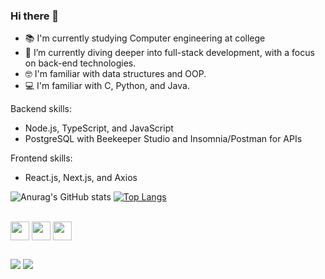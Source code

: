 ### Hi there 👋
- 📚 I'm currently studying Computer engineering at college
- 🌱 I’m currently diving deeper into full-stack development, with a focus on back-end technologies.
- 🤓 I'm familiar with data structures and OOP.
- 💻 I'm familiar with C, Python, and Java.

Backend skills:
- Node.js, TypeScript, and JavaScript
- PostgreSQL with Beekeeper Studio and Insomnia/Postman for APIs

Frontend skills:
- React.js, Next.js, and Axios



![Anurag's GitHub stats](https://github-readme-stats.vercel.app/api?username=Armaaaaaaaaaaaaaaaaaaaaaaaaaaando&show_icons=true&theme=dracula) [![Top Langs](https://github-readme-stats.vercel.app/api/top-langs/?username=Armaaaaaaaaaaaaaaaaaaaaaaaaaaando&layout=compact&theme=dracula&title_color=ff79c6)](https://github.com/Armaaaaaaaaaaaaaaaaaaaaaaaaaaando/github-readme-stats)



<div style="display:inline_block"><br>
  <img align="center" akt="Armando-python" height="30" width"40" src="https://cdn.jsdelivr.net/gh/devicons/devicon@latest/icons/python/python-original.svg" />
  <img align="center" akt="Armando-java" height="30" width"40" src="https://cdn.jsdelivr.net/gh/devicons/devicon@latest/icons/java/java-original.svg" />
  <img align="center" akt="Armando-java" height="30" width"40" src="https://cdn.jsdelivr.net/gh/devicons/devicon@latest/icons/c/c-original.svg" />
</div>


##



<div>
  <a href="https://www.instagram.com/zxzarmandozxz/" target="_blank"><img src="https://img.shields.io/badge/Instagram-E4405F?style=for-the-badge&logo=instagram&logoColor=white" target="_blank"></a>
  <a href="Odnamraarmando1@gmail.com" target="blank"><img src="https://img.shields.io/badge/Gmail-D14836?style=for-the-badge&logo=gmail&logoColor=white"  target="_blank"></a>
  

</div>
          



